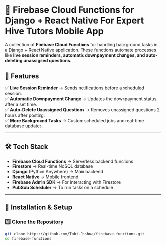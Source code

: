 # 📌 Firebase Cloud Functions for Django + React Native For Expert Hive Tutors Mobile App

A collection of **Firebase Cloud Functions** for handling background tasks in a Django + React Native application. These functions automate processes like **live session reminders, automatic downpayment changes, and auto-deleting unassigned questions.**  

## 🚀 Features

✅ **Live Session Reminder** → Sends notifications before a scheduled session.  
✅ **Automatic Downpayment Change** → Updates the downpayment status after a set time.  
✅ **Auto-Delete Unassigned Questions** → Removes unassigned questions 2 hours after posting.  
✅ **More Background Tasks** → Custom scheduled jobs and real-time database updates.  

---

## 🛠 Tech Stack

- **Firebase Cloud Functions** → Serverless backend functions  
- **Firestore** → Real-time NoSQL database  
- **Django** (Python Anywhere) → Main backend  
- **React Native** → Mobile frontend  
- **Firebase Admin SDK** → For interacting with Firestore  
- **PubSub Scheduler** → To run tasks on a schedule  

---

## 🔧 Installation & Setup

### 1️⃣ Clone the Repository
```sh
git clone https://github.com/Tobi-Joshua/firebase-functions.git
cd firebase-functions
